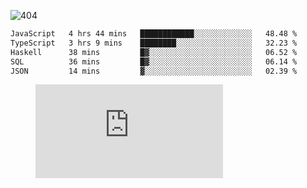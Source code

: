 ![404](https://user-images.githubusercontent.com/378023/89412096-6f759d80-d761-11ea-8c57-84b30ef3f2b1.png)
<!--START_SECTION:waka-->

```txt
JavaScript   4 hrs 44 mins   ████████████░░░░░░░░░░░░░   48.48 %
TypeScript   3 hrs 9 mins    ████████░░░░░░░░░░░░░░░░░   32.23 %
Haskell      38 mins         █▓░░░░░░░░░░░░░░░░░░░░░░░   06.52 %
SQL          36 mins         █▓░░░░░░░░░░░░░░░░░░░░░░░   06.14 %
JSON         14 mins         ▓░░░░░░░░░░░░░░░░░░░░░░░░   02.39 %
```

<!--END_SECTION:waka-->
<figure><embed src="https://wakatime.com/share/@018b853e-267a-435d-a858-33e2b098b9d7/f3c3aa68-553a-4373-a9f9-2d456f62f780.svg"></embed></figure>
